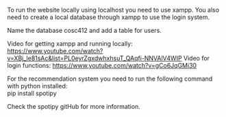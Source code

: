 To run the website locally using localhost you need to use xampp. You also need to create a local database through xampp to use the login system.    

Name the database cosc412 and add a table for users.  

Video for getting xampp and running locally: https://www.youtube.com/watch?v=XBj_le81sAc&list=PL0eyrZgxdwhxhsuT_QAqfi-NNVAlV4WIP
Video for login functions: https://www.youtube.com/watch?v=gCo6JqGMi30  

For the recommendation system you need to run the following command with python installed:  
pip install spotipy  

Check the spotipy gitHub for more information.
